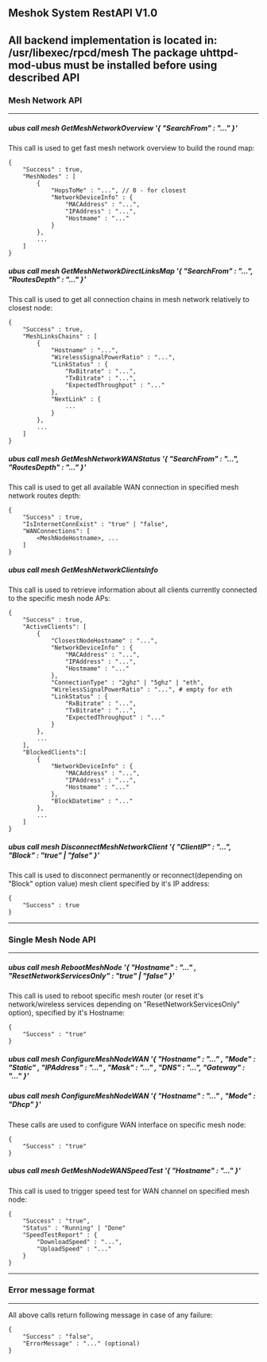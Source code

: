 
## Meshok System RestAPI V1.0
All backend implementation is located in: /usr/libexec/rpcd/mesh
The package uhttpd-mod-ubus must be installed before using described API
--------------------
### Mesh Network API
--------------------
##### ubus call mesh GetMeshNetworkOverview '{ "SearchFrom" : "..." }'
This call is used to get fast mesh network overview to build the round map:
```
{
    "Success" : true,
    "MeshNodes" : [
        {
            "HopsToMe" : "...", // 0 - for closest
            "NetworkDeviceInfo" : {
                "MACAddress" : "...",
                "IPAddress" : "...",
                "Hostmame" : "..."
            }
        },
        ...
    ]
}
```
##### ubus call mesh GetMeshNetworkDirectLinksMap '{ "SearchFrom" : "...", "RoutesDepth" : "..." }'
This call is used to get all connection chains in mesh network relatively to closest node:
```
{
    "Success" : true,
    "MeshLinksChains" : [
        {
            "Hostname" : "...",
            "WirelessSignalPowerRatio" : "...",
            "LinkStatus" : {
                "RxBitrate" : "...",
                "TxBitrate" : "...",
                "ExpectedThroughput" : "..."
            },
            "NextLink" : {
                ...
            }
        },
        ...
    ]
}
```
##### ubus call mesh GetMeshNetworkWANStatus '{ "SearchFrom" : "...", "RoutesDepth" : "..." }'
This call is used to get all available WAN connection in specified mesh network routes depth:
```
{
    "Success" : true,
    "IsInternetConnExist" : "true" | "false",
    "WANConnections": [
        <MeshNodeHostname>, ...
    ]
}
```
##### ubus call mesh GetMeshNetworkClientsInfo
This call is used to retrieve information about all clients currently connected to the specific mesh node APs:
```
{
    "Success" : true,
    "ActiveClients": [
        {
            "ClosestNodeHostname" : "...",
            "NetworkDeviceInfo" : {
                "MACAddress" : "...",
                "IPAddress" : "...",
                "Hostmame" : "..."
            },
            "ConnectionType" : "2ghz" | "5ghz" | "eth",
            "WirelessSignalPowerRatio" : "...", # empty for eth
            "LinkStatus" : {
                "RxBitrate" : "...",
                "TxBitrate" : "...",
                "ExpectedThroughput" : "..."
            }
        },
        ...
    ],
    "BlockedClients":[
        {
            "NetworkDeviceInfo" : {
                "MACAddress" : "...",
                "IPAddress" : "...",
                "Hostmame" : "..."
            },
            "BlockDatetime" : "..."
        },
        ...
    ]
}
```
##### ubus call mesh DisconnectMeshNetworkClient '{ "ClientIP" : "...", "Block" : "true" | "false" }'
This call is used to disconnect permanently or reconnect(depending on "Block" option value) mesh client specified by it's IP address:
```
{
    "Success" : true
}
```
------------------------
### Single Mesh Node API
------------------------
##### ubus call mesh RebootMeshNode '{ "Hostname" : "..." , "ResetNetworkServicesOnly" : "true" | "false" }'
This call is used to reboot specific mesh router (or reset it's network/wireless services depending on "ResetNetworkServicesOnly" option), specified by it's Hostname:
```
{
    "Success" : "true"
}
```
##### ubus call mesh ConfigureMeshNodeWAN '{ "Hostname" : "..." , "Mode" : "Static" , "IPAddress" : "..." , "Mask" : "..." , "DNS" : "...", "Gateway" : "..." }'
##### ubus call mesh ConfigureMeshNodeWAN '{ "Hostname" : "..." , "Mode" : "Dhcp" }'
These calls are used to configure WAN interface on specific mesh node:
```
{
    "Success" : "true"
}
```
##### ubus call mesh GetMeshNodeWANSpeedTest '{ "Hostname" : "..." }'
This call is used to trigger speed test for WAN channel on specified mesh node:
```
{
    "Success" : "true",
    "Status" : "Running" | "Done"
    "SpeedTestReport" : {
        "DownloadSpeed" : "...",
        "UploadSpeed" : "..."
    }
}
```
------------------------
### Error message format
------------------------
All above calls return following message in case of any failure:
```
{
    "Success" : "false",
    "ErrorMessage" : "..." (optional)
}
```




